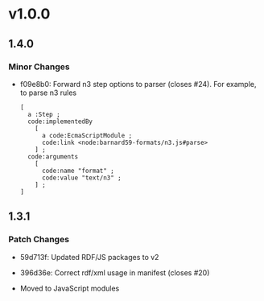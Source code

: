 # v1.0.0

## 1.4.0

### Minor Changes

- f09e8b0: Forward n3 step options to parser (closes #24). For example, to parse n3 rules

  ```turtle
  [
    a :Step ;
    code:implementedBy
      [
        a code:EcmaScriptModule ;
        code:link <node:barnard59-formats/n3.js#parse>
      ] ;
    code:arguments
      [
        code:name "format" ;
        code:value "text/n3" ;
      ] ;
  ]
  ```

## 1.3.1

### Patch Changes

- 59d713f: Updated RDF/JS packages to v2
- 396d36e: Correct rdf/xml usage in manifest (closes #20)

- Moved to JavaScript modules
